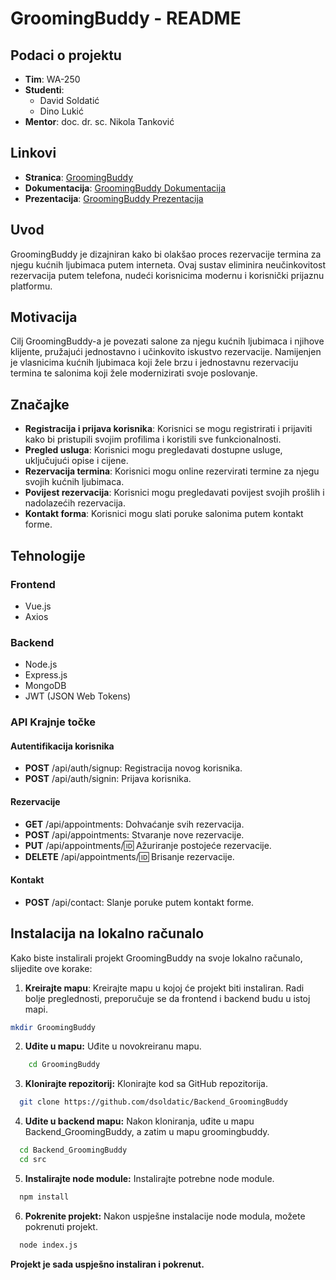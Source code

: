# GroomingBuddy - README

## Podaci o projektu

- **Tim**: WA-250
- **Studenti**:
  - David Soldatić
  - Dino Lukić
- **Mentor**: doc. dr. sc. Nikola Tanković

## Linkovi

- **Stranica**: [GroomingBuddy]()
- **Dokumentacija**: [GroomingBuddy Dokumentacija](https://drive.google.com/file/d/1ktaN5UyF_jnTfcN8gS5WtQLE-Zg1bX2g/view?usp=share_link)
- **Prezentacija**: [GroomingBuddy Prezentacija](https://drive.google.com/file/d/1gF1_yov51qDc-yJQOK6VJV13B2eRMWBN/view?usp=share_link)

## Uvod

GroomingBuddy je dizajniran kako bi olakšao proces rezervacije termina za njegu kućnih ljubimaca putem interneta. Ovaj sustav eliminira neučinkovitost rezervacija putem telefona, nudeći korisnicima modernu i korisnički prijaznu platformu.

## Motivacija

Cilj GroomingBuddy-a je povezati salone za njegu kućnih ljubimaca i njihove klijente, pružajući jednostavno i učinkovito iskustvo rezervacije. Namijenjen je vlasnicima kućnih ljubimaca koji žele brzu i jednostavnu rezervaciju termina te salonima koji žele modernizirati svoje poslovanje.

## Značajke

- **Registracija i prijava korisnika**: Korisnici se mogu registrirati i prijaviti kako bi pristupili svojim profilima i koristili sve funkcionalnosti.
- **Pregled usluga**: Korisnici mogu pregledavati dostupne usluge, uključujući opise i cijene.
- **Rezervacija termina**: Korisnici mogu online rezervirati termine za njegu svojih kućnih ljubimaca.
- **Povijest rezervacija**: Korisnici mogu pregledavati povijest svojih prošlih i nadolazećih rezervacija.
- **Kontakt forma**: Korisnici mogu slati poruke salonima putem kontakt forme.

## Tehnologije

### Frontend

- Vue.js
- Axios

### Backend

- Node.js
- Express.js
- MongoDB
- JWT (JSON Web Tokens)

### API Krajnje točke

#### Autentifikacija korisnika

- **POST** /api/auth/signup: Registracija novog korisnika.
- **POST** /api/auth/signin: Prijava korisnika.

#### Rezervacije

- **GET** /api/appointments: Dohvaćanje svih rezervacija.
- **POST** /api/appointments: Stvaranje nove rezervacije.
- **PUT** /api/appointments/:id: Ažuriranje postojeće rezervacije.
- **DELETE** /api/appointments/:id: Brisanje rezervacije.

#### Kontakt

- **POST** /api/contact: Slanje poruke putem kontakt forme.

## Instalacija na lokalno računalo

Kako biste instalirali projekt GroomingBuddy na svoje lokalno računalo, slijedite ove korake:

1. **Kreirajte mapu**:
   Kreirajte mapu u kojoj će projekt biti instaliran. Radi bolje preglednosti, preporučuje se da frontend i backend budu u istoj mapi.

```bash
mkdir GroomingBuddy
```

2. **Uđite u mapu:**
  Uđite u novokreiranu mapu.

``` bash
    cd GroomingBuddy
```

3. **Klonirajte repozitorij:**
Klonirajte kod sa GitHub repozitorija.

```bash
  git clone https://github.com/dsoldatic/Backend_GroomingBuddy
```

4. **Uđite u backend mapu:**
Nakon kloniranja, uđite u mapu Backend_GroomingBuddy, a zatim u mapu groomingbuddy.

```bash
  cd Backend_GroomingBuddy
  cd src
```

5. **Instalirajte node module:**
Instalirajte potrebne node module.

```bash
  npm install
```

6. **Pokrenite projekt:**
Nakon uspješne instalacije node modula, možete pokrenuti projekt.

```bash
  node index.js
```
**Projekt je sada uspješno instaliran i pokrenut.**


  
